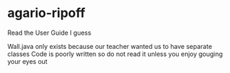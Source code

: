 # agario-ripoff

Read the User Guide I guess

Wall.java only exists because our teacher wanted us to have separate classes
Code is poorly written so do not read it unless you enjoy gouging your eyes out
